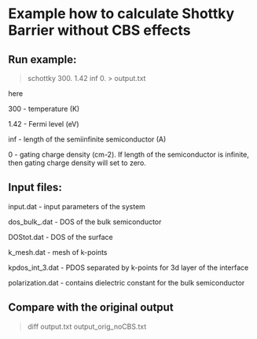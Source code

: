 # Example how to calculate Shottky Barrier without CBS effects


## Run example:
> schottky 300. 1.42 inf 0. > output.txt

here

300 - temperature (K)

1.42 - Fermi level (eV)

inf - length of the semiinfinite semiconductor (A)

0 - gating charge density (cm-2). If length of the semiconductor is infinite, then gating charge density will set to zero.

## Input files:

input.dat - input parameters of the system

dos_bulk_.dat - DOS of the bulk semiconductor

DOStot.dat - DOS of the surface

k_mesh.dat - mesh of k-points

kpdos_int_3.dat - PDOS separated by k-points for 3d layer of the interface

polarization.dat - contains dielectric constant for the bulk semiconductor

## Compare with the original output
> diff output.txt output_orig_noCBS.txt





